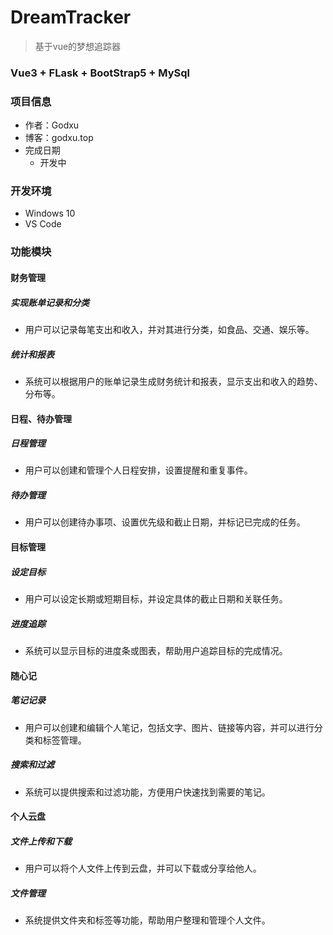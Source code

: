 # DreamTracker
> 基于vue的梦想追踪器

### Vue3 + FLask + BootStrap5 + MySql

### 项目信息

- 作者：Godxu
- 博客：godxu.top
- 完成日期
    - 开发中

### 开发环境

- Windows 10
- VS Code

### 功能模块

#### 财务管理

##### 实现账单记录和分类

- 用户可以记录每笔支出和收入，并对其进行分类，如食品、交通、娱乐等。

##### 统计和报表

- 系统可以根据用户的账单记录生成财务统计和报表，显示支出和收入的趋势、分布等。

#### 日程、待办管理

##### 日程管理

- 用户可以创建和管理个人日程安排，设置提醒和重复事件。

##### 待办管理

- 用户可以创建待办事项、设置优先级和截止日期，并标记已完成的任务。

#### 目标管理

##### 设定目标

- 用户可以设定长期或短期目标，并设定具体的截止日期和关联任务。

##### 进度追踪

- 系统可以显示目标的进度条或图表，帮助用户追踪目标的完成情况。

#### 随心记

##### 笔记记录

- 用户可以创建和编辑个人笔记，包括文字、图片、链接等内容，并可以进行分类和标签管理。

##### 搜索和过滤

- 系统可以提供搜索和过滤功能，方便用户快速找到需要的笔记。

#### 个人云盘

##### 文件上传和下载

- 用户可以将个人文件上传到云盘，并可以下载或分享给他人。

##### 文件管理

- 系统提供文件夹和标签等功能，帮助用户整理和管理个人文件。